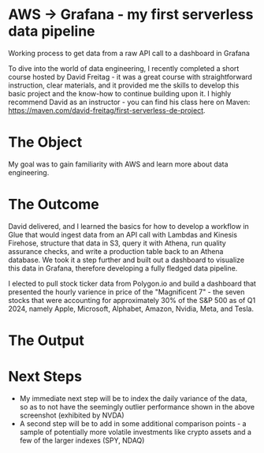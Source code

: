 # AWS -> Grafana - my first serverless data pipeline
Working process to get data from a raw API call to a dashboard in Grafana


To dive into the world of data engineering, I recently completed a short course hosted by David Freitag - it was a great course with straightforward instruction, clear materials, and it provided me the skills to develop this basic project and the know-how to continue building upon it. I highly recommend David as an instructor - you can find his class here on Maven: https://maven.com/david-freitag/first-serverless-de-project.

# The Object
My goal was to gain familiarity with AWS and learn more about data engineering.

# The Outcome
David delivered, and I learned the basics for how to develop a workflow in Glue that would ingest data from an API call with Lambdas and Kinesis Firehose, structure that data in S3, query it with Athena, run quality assurance checks, and write a production table back to an Athena database. We took it a step further and built out a dashboard to visualize this data in Grafana, therefore developing a fully fledged data pipeline.

I elected to pull stock ticker data from Polygon.io and build a dashboard that presented the hourly varience in price of the "Magnificent 7" - the seven stocks that were accounting for approximately 30% of the S&P 500 as of Q1 2024, namely Apple, Microsoft, Alphabet, Amazon, Nvidia, Meta, and Tesla.

# The Output

# Next Steps
- My immediate next step will be to index the daily variance of the data, so as to not have the seemingly outlier performance shown in the above screenshot (exhibited by NVDA)
- A second step will be to add in some additional comparison points - a sample of potentially more volatile investments like crypto assets and a few of the larger indexes (SPY, NDAQ)
